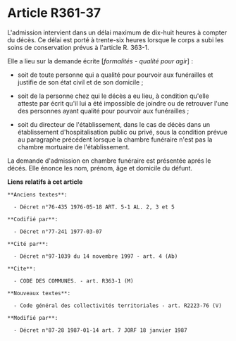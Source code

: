 # Article R361-37

L'admission intervient dans un délai maximum de dix-huit heures à compter du décès. Ce délai est porté à trente-six heures
lorsque le corps a subi les soins de conservation prévus à l'article R. 363-1.

Elle a lieu sur la demande écrite [*formalités - qualité pour agir*] :

- soit de toute personne qui a qualité pour pourvoir aux funérailles et justifie de son état civil et de son domicile ;

- soit de la personne chez qui le décès a eu lieu, à condition qu'elle atteste par écrit qu'il lui a été impossible de
joindre ou de retrouver l'une des personnes ayant qualité pour pourvoir aux funérailles ;

- soit du directeur de l'établissement, dans le cas de décès dans un établissement d'hospitalisation public ou privé, sous la
condition prévue au paragraphe précédent lorsque la chambre funéraire n'est pas la chambre mortuaire de l'établissement.

La demande d'admission en chambre funéraire est présentée aprés le décés. Elle énonce les nom, prénom, âge et domicile du
défunt.

**Liens relatifs à cet article**

	**Anciens textes**:

	  - Décret n°76-435 1976-05-18 ART. 5-1 AL. 2, 3 et 5

	**Codifié par**:

	  - Décret n°77-241 1977-03-07

	**Cité par**:

	  - Décret n°97-1039 du 14 novembre 1997 - art. 4 (Ab)

	**Cite**:

	  - CODE DES COMMUNES. - art. R363-1 (M)

	**Nouveaux textes**:

	  - Code général des collectivités territoriales - art. R2223-76 (V)

	**Modifié par**:

	  - Décret n°87-28 1987-01-14 art. 7 JORF 18 janvier 1987
